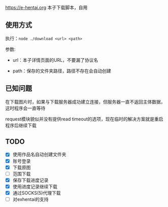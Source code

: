 <https://e-hentai.org> 本子下载脚本，自用

## 使用方式

执行：`node ./download <url> <path>`

参数:

- url：本子详情页面的URL，不要漏了协议名

- path：保存的文件夹路径，路径不存在会自动创建

## 已知问题

在下载图片时，如果与下载服务器成功建立连接，但服务器一直不返回主体数据，这时程序会一直等待

request模块貌似并没有提供read timeout的选项，现在临时的解决方案就是重启程序后继续下载

## TODO

- [x] 使用作品名自动创建文件夹
- [x] 账号登录
- [x] 下载原图
- [ ] 范围下载
- [x] 保存下载进度记录
- [x] 使用进度记录继续下载
- [x] 通过SOCKS(5)代理下载
- [ ] 对exhentai的支持